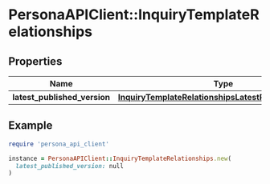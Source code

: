 # PersonaAPIClient::InquiryTemplateRelationships

## Properties

| Name | Type | Description | Notes |
| ---- | ---- | ----------- | ----- |
| **latest_published_version** | [**InquiryTemplateRelationshipsLatestPublishedVersion**](InquiryTemplateRelationshipsLatestPublishedVersion.md) |  | [optional] |

## Example

```ruby
require 'persona_api_client'

instance = PersonaAPIClient::InquiryTemplateRelationships.new(
  latest_published_version: null
)
```


